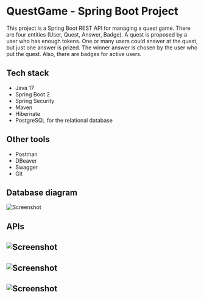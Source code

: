 # QuestGame -  Spring Boot Project

This project is a Spring Boot REST API for managing a quest game. There are four entities (User, Quest, Answer, Badge). A quest is proposed by a user who has enough tokens. One or many users could answer at the quest, but just one answer is prized. The winner answer is chosen by the user who put the quest. Also, there are badges for active users. 

## Tech stack

- Java 17
- Spring Boot 2
- Spring Security
- Maven
- Hibernate
- PostgreSQL for the relational database

## Other tools

- Postman 
- DBeaver
- Swagger
- Git

## Database diagram
![Screenshot](https://github.com/marta32/AccesaProject/blob/main/images/Diagram.png)

## APIs
![Screenshot](https://github.com/marta32/AccesaProject/blob/main/images/User.png)
-----
![Screenshot](https://github.com/marta32/AccesaProject/blob/main/images/Quest.png)
-----
![Screenshot](https://github.com/marta32/AccesaProject/blob/main/images/Badge.png)
-----